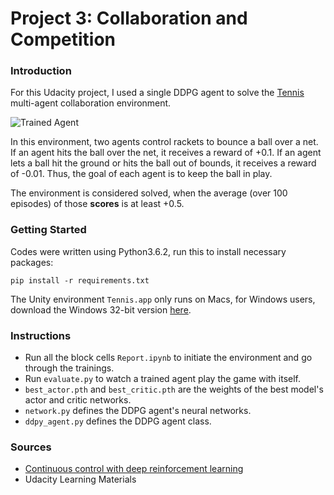 [//]: # (Image References)

[image1]: https://user-images.githubusercontent.com/10624937/42135623-e770e354-7d12-11e8-998d-29fc74429ca2.gif "Trained Agent"


# Project 3: Collaboration and Competition

### Introduction

For this Udacity project, I used a single DDPG agent to solve the [Tennis](https://github.com/Unity-Technologies/ml-agents/blob/master/docs/Learning-Environment-Examples.md#tennis) multi-agent collaboration environment.

![Trained Agent][image1]

In this environment, two agents control rackets to bounce a ball over a net. If an agent hits the ball over the net, it receives a reward of +0.1.  If an agent lets a ball hit the ground or hits the ball out of bounds, it receives a reward of -0.01.  Thus, the goal of each agent is to keep the ball in play.

The environment is considered solved, when the average (over 100 episodes) of those **scores** is at least +0.5.

### Getting Started

Codes were written using Python3.6.2, run this to install necessary packages:

`pip install -r requirements.txt`

The Unity environment `Tennis.app` only runs on Macs, for Windows users, download the Windows 32-bit version [here](https://s3-us-west-1.amazonaws.com/udacity-drlnd/P3/Tennis/Tennis_Windows_x86.zip).

### Instructions

- Run all the block cells `Report.ipynb` to initiate the environment and go through the trainings.
- Run `evaluate.py` to watch a trained agent play the game with itself.
- `best_actor.pth` and `best_critic.pth` are the weights of the best model's actor and critic networks.
- `network.py` defines the DDPG agent's neural networks.
- `ddpy_agent.py` defines the DDPG agent class.

### Sources
- [Continuous control with deep reinforcement learning](https://arxiv.org/pdf/1509.02971.pdf)
- Udacity Learning Materials

